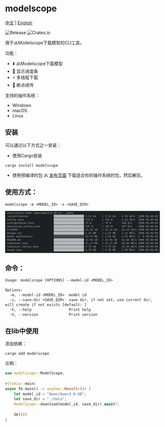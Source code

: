 # modelscope

[中文](README_zh.md) | [English](README.md)

![Release](https://github.com/xgpxg/modelscope/actions/workflows/publish.yml/badge.svg)
![Crates.io](https://img.shields.io/crates/d/modelscope)

用于从Modelscope下载模型的CLI工具。

功能：

- ⬇️ 从Modelscope下载模型
- 🫏 显示进度条
- ⚡ 多线程下载
- 🔗 断点续传

支持的操作系统：

- Windows
- macOS
- Linux

## 安装

可以通过以下方式之一安装：

- 使用Cargo安装

```shell
cargo install modelscope
```

- 使用预编译的包
  从 [发布页面](https://github.com/xgpxg/modelscope/releases) 下载适合你的操作系统的包，然后解压。

## 使用方式：

```shell
modelscope -m <MODEL_ID> -s <SAVE_DIR>
```

![img.png](screenshot.png)

## 命令：

```shell
Usage: modelscope [OPTIONS] --model-id <MODEL_ID>

Options:
  -m, --model-id <MODEL_ID>  model id
  -s, --save-dir <SAVE_DIR>  save dir, if not set, use current dir, will create if not exists [default: ]
  -h, --help                 Print help
  -V, --version              Print version
```

## 在lib中使用

添加依赖：

```shell
cargo add modelscope
```

示例：

```rust
use modelscope::ModelScope;

#[tokio::main]
async fn main() -> anyhow::Result<()> {
    let model_id = "Qwen/Qwen3-0.6B";
    let save_dir = "./data";
    ModelScope::download(model_id, save_dir).await?;

    Ok(())
}
```